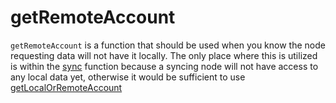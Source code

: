 # getRemoteAccount

`getRemoteAccount` is a function that should be used when you know the node requesting data will not have it locally. The only place where this is utilized is within the [sync](./setup/sync) function because a syncing node will not have access to any local data yet, otherwise it would be sufficient to use [getLocalOrRemoteAccount](./getLocalOrRemoteAccount)
